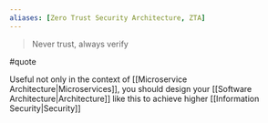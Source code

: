 ```yaml
---
aliases: [Zero Trust Security Architecture, ZTA]
---
```


> Never trust, always verify

#quote 

Useful not only in the context of [[Microservice Architecture|Microservices]], you should design your [[Software Architecture|Architecture]] like this to achieve higher [[Information Security|Security]]